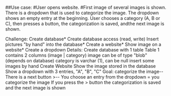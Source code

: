 ##Use case:
	#User opens website.
	#First image of several images is shown.
	There is a dropdown that is used to categorize the image.
	The dropdown shows an empty entry at the beginning.
	User chooses a category (A, B or C), then presses a button, the categorization is saved, andthe next image is shown.

Challenge:
	Create database* 
	Create database access (read, write)
	Insert pictures "by hand" into the database* 
	Create a website* Show image on a website* 
	Create a dropdown
Details:
	Create database with 1 table
		Table 1 contains 2 columns (image | category)
		image can be of type "blob" (depends on database)
		category is varchar (1), can be null
		insert some images by hand
	Create Website
 		Show the image stored in the database
		Show a dropdown with 3 entries, "A", "B", "C" 
		Goal: categorize the image-- There is a next button >-- You choose an entry from the dropdown = you categorize the image
		If you press the > button the categorization is saved and the next image is shown
